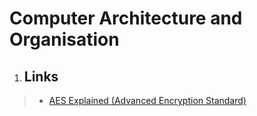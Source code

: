 # Computer Architecture and Organisation

1) ## Links
> - [AES Explained (Advanced Encryption Standard)](https://youtu.be/O4xNJsjtN6E?si=DUMPy37Y0uOY-zBS)
